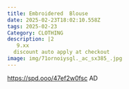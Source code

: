 ```yaml
---
title: Embroidered  Blouse
date: 2025-02-23T18:02:10.558Z
tags: 2025-02-23
Category: CLOTHING
description: |2
   9.xx
  discount auto apply at checkout 
image: img/71ornoiysgl._ac_sx385_.jpg
---
```



 https://spd.ooo/47ef2w0fsc
AD